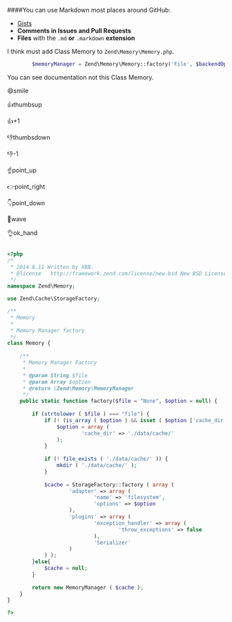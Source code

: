 
####You can use Markdown most places around GitHub:

- [Gists](https://guides.github.com)
- **Comments in Issues and Pull Requests**
- **Files** with the `.md` **or** `.markdown` **extension**

 




I think must add Class Memory to `Zend\Memory\Memory.php`.
```php
        $memoryManager = Zend\Memory\Memory::factory('File', $backendOptions);
```
You can see documentation not this Class Memory.

:smile:smile

:thumbsup:thumbsup

 :+1:+1
 
:thumbsdown:thumbsdown

:-1:-1

:point_up:point_up

:point_right:point_right

:point_down:point_down

:wave:wave

:ok_hand:ok_hand

```php

<?php
/*
 * 2014.8.11 Written by XBN.
 * @license   http://framework.zend.com/license/new-bsd New BSD License
 */
namespace Zend\Memory;

use Zend\Cache\StorageFactory;

/**
 * Memory
 *
 * Memory Manager factory
 */
class Memory {
	
	/**
	 * Memory Manager Factory
	 *
	 * @param String $file        	
	 * @param Array $option        	
	 * @return \Zend\Memory\MemoryManager
	 */
	public static function factory($file = "None", $option = null) {
		
		if (strtolower ( $file ) === "file") {
			if (! (is_array ( $option ) && isset ( $option ['cache_dir'] ) && file_exists ( $option ['cache_dir'] ))) {
				$option = array (
						'cache_dir' => './data/cache/' 
				);
			}
			
			if (! file_exists ( './data/cache/' )) {
				mkdir ( './data/cache/' );
			}
			
			$cache = StorageFactory::factory ( array (
					'adapter' => array (
							'name' => 'filesystem',
							'options' => $option 
					),
					'plugins' => array (
							'exception_handler' => array (
									'throw_exceptions' => false 
							),
							'Serializer' 
					) 
			) );
		}else{
			$cache = null;
		}
		
		return new MemoryManager ( $cache );
	}
}

?>



```
